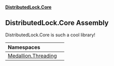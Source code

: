 #### [DistributedLock.Core](README.md 'README')

## DistributedLock.Core Assembly

DistributedLock.Core is such a cool library!

| Namespaces | |
| :--- | :--- |
| [Medallion.Threading](Medallion.Threading.md 'Medallion.Threading') | |
